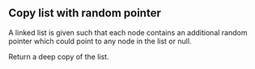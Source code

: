 ## Copy list with random pointer

A linked list is given such that each node contains an additional random pointer 
which could point to any node in the list or null.

Return a deep copy of the list.


